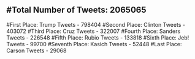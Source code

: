 #Total Number of Tweets: 2065065 
---
#First Place: Trump Tweets - 798404
#Second Place: Clinton Tweets - 403072
#Third Place: Cruz Tweets - 322007
#Fourth Place: Sanders Tweets - 226548
#Fifth Place: Rubio Tweets - 133818
#Sixth Place: Jeb! Tweets - 99700
#Seventh Place: Kasich Tweets - 52448
#Last Place: Carson Tweets - 29068
